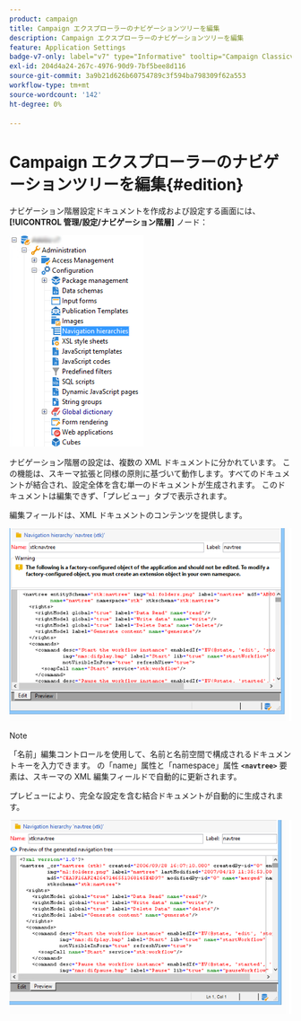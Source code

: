 ```yaml
---
product: campaign
title: Campaign エクスプローラーのナビゲーションツリーを編集
description: Campaign エクスプローラーのナビゲーションツリーを編集
feature: Application Settings
badge-v7-only: label="v7" type="Informative" tooltip="Campaign Classicv7 にのみ適用"
exl-id: 204d4a24-267c-4976-90d9-7bf5bee8d116
source-git-commit: 3a9b21d626b60754789c3f594ba798309f62a553
workflow-type: tm+mt
source-wordcount: '142'
ht-degree: 0%

---
```



# Campaign エクスプローラーのナビゲーションツリーを編集{#edition}

ナビゲーション階層設定ドキュメントを作成および設定する画面には、 **[!UICONTROL 管理/設定/ナビゲーション階層]** ノード：

![](assets/d_ncs_integration_navigation_arbo.png)

ナビゲーション階層の設定は、複数の XML ドキュメントに分かれています。 この機能は、スキーマ拡張と同様の原則に基づいて動作します。すべてのドキュメントが結合され、設定全体を含む単一のドキュメントが生成されます。 このドキュメントは編集できず、「プレビュー」タブで表示されます。

編集フィールドは、XML ドキュメントのコンテンツを提供します。

![](assets/d_ncs_integration_navigation_edit.png)

>[!NOTE]
>
>「名前」編集コントロールを使用して、名前と名前空間で構成されるドキュメントキーを入力できます。 の「name」属性と「namespace」属性 **`<navtree>`** 要素は、スキーマの XML 編集フィールドで自動的に更新されます。

プレビューにより、完全な設定を含む結合ドキュメントが自動的に生成されます。

![](assets/d_ncs_integration_navigation_preview.png)
